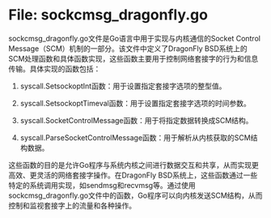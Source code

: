 # File: sockcmsg_dragonfly.go

sockcmsg_dragonfly.go文件是Go语言中用于实现与内核通信的Socket Control Message（SCM）机制的一部分。该文件中定义了DragonFly BSD系统上的SCM处理函数和具体函数实现，这些函数主要用于控制网络套接字的行为和信息传输。具体实现的函数包括：

1.	syscall.SetsockoptInt函数：用于设置指定套接字选项的整型值。

2.	syscall.SetsockoptTimeval函数：用于设置指定套接字选项的时间参数。

3.	syscall.SocketControlMessage函数：用于将指定数据转换成SCM结构。

4.	syscall.ParseSocketControlMessage函数：用于解析从内核获取的SCM结构数据。

这些函数的目的是允许Go程序与系统内核之间进行数据交互和共享，从而实现更高效、更灵活的网络套接字操作。在DragonFly BSD系统上，这些函数通过一些特定的系统调用实现，如sendmsg和recvmsg等。通过使用sockcmsg_dragonfly.go文件中的函数，Go程序可以向内核发送SCM结构，从而控制和监视套接字上的流量和各种操作。

